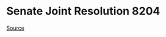 # Senate Joint Resolution 8204

[Source](http://lawfilesext.leg.wa.gov/biennium/2021-22/Pdf/Bills/Senate%20Joint%20Resolutions/8204.pdf)